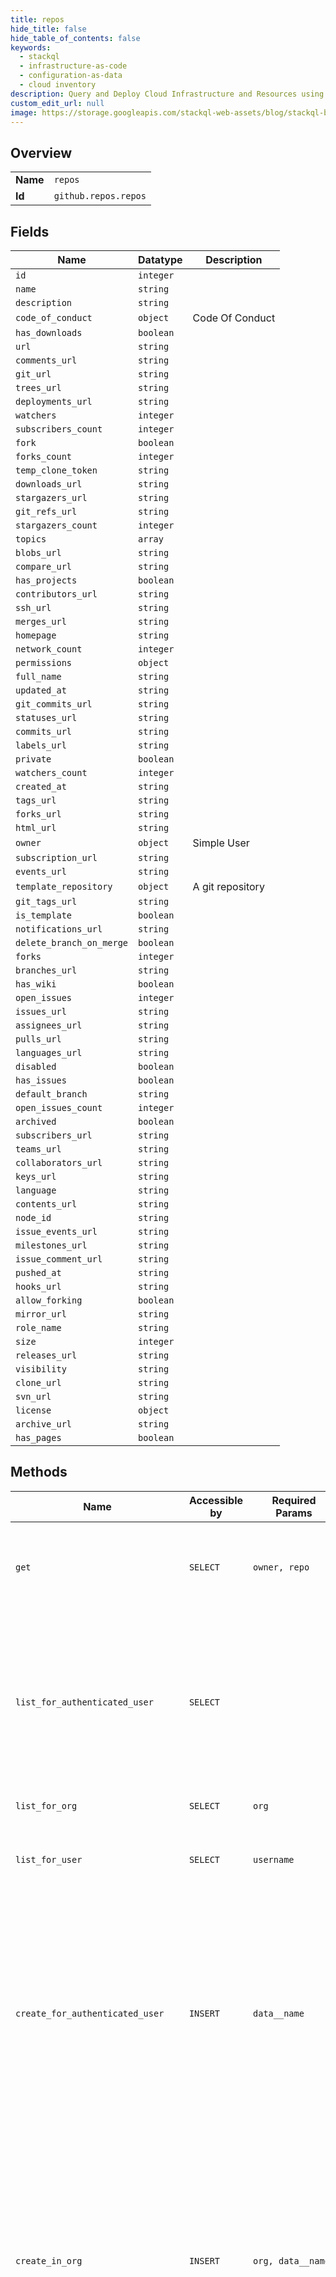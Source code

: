 ```yaml
---
title: repos
hide_title: false
hide_table_of_contents: false
keywords:
  - stackql
  - infrastructure-as-code
  - configuration-as-data
  - cloud inventory
description: Query and Deploy Cloud Infrastructure and Resources using SQL
custom_edit_url: null
image: https://storage.googleapis.com/stackql-web-assets/blog/stackql-blog-post-featured-image.png
---
```

  
    

## Overview
<table><tbody>
<tr><td><b>Name</b></td><td><code>repos</code></td></tr>
<tr><td><b>Id</b></td><td><code>github.repos.repos</code></td></tr>
</tbody></table>

## Fields
| Name | Datatype | Description |
| ---- | -------- | ----------- |
| `id` | `integer` |  |
| `name` | `string` |  |
| `description` | `string` |  |
| `code_of_conduct` | `object` | Code Of Conduct |
| `has_downloads` | `boolean` |  |
| `url` | `string` |  |
| `comments_url` | `string` |  |
| `git_url` | `string` |  |
| `trees_url` | `string` |  |
| `deployments_url` | `string` |  |
| `watchers` | `integer` |  |
| `subscribers_count` | `integer` |  |
| `fork` | `boolean` |  |
| `forks_count` | `integer` |  |
| `temp_clone_token` | `string` |  |
| `downloads_url` | `string` |  |
| `stargazers_url` | `string` |  |
| `git_refs_url` | `string` |  |
| `stargazers_count` | `integer` |  |
| `topics` | `array` |  |
| `blobs_url` | `string` |  |
| `compare_url` | `string` |  |
| `has_projects` | `boolean` |  |
| `contributors_url` | `string` |  |
| `ssh_url` | `string` |  |
| `merges_url` | `string` |  |
| `homepage` | `string` |  |
| `network_count` | `integer` |  |
| `permissions` | `object` |  |
| `full_name` | `string` |  |
| `updated_at` | `string` |  |
| `git_commits_url` | `string` |  |
| `statuses_url` | `string` |  |
| `commits_url` | `string` |  |
| `labels_url` | `string` |  |
| `private` | `boolean` |  |
| `watchers_count` | `integer` |  |
| `created_at` | `string` |  |
| `tags_url` | `string` |  |
| `forks_url` | `string` |  |
| `html_url` | `string` |  |
| `owner` | `object` | Simple User |
| `subscription_url` | `string` |  |
| `events_url` | `string` |  |
| `template_repository` | `object` | A git repository |
| `git_tags_url` | `string` |  |
| `is_template` | `boolean` |  |
| `notifications_url` | `string` |  |
| `delete_branch_on_merge` | `boolean` |  |
| `forks` | `integer` |  |
| `branches_url` | `string` |  |
| `has_wiki` | `boolean` |  |
| `open_issues` | `integer` |  |
| `issues_url` | `string` |  |
| `assignees_url` | `string` |  |
| `pulls_url` | `string` |  |
| `languages_url` | `string` |  |
| `disabled` | `boolean` |  |
| `has_issues` | `boolean` |  |
| `default_branch` | `string` |  |
| `open_issues_count` | `integer` |  |
| `archived` | `boolean` |  |
| `subscribers_url` | `string` |  |
| `teams_url` | `string` |  |
| `collaborators_url` | `string` |  |
| `keys_url` | `string` |  |
| `language` | `string` |  |
| `contents_url` | `string` |  |
| `node_id` | `string` |  |
| `issue_events_url` | `string` |  |
| `milestones_url` | `string` |  |
| `issue_comment_url` | `string` |  |
| `pushed_at` | `string` |  |
| `hooks_url` | `string` |  |
| `allow_forking` | `boolean` |  |
| `mirror_url` | `string` |  |
| `role_name` | `string` |  |
| `size` | `integer` |  |
| `releases_url` | `string` |  |
| `visibility` | `string` |  |
| `clone_url` | `string` |  |
| `svn_url` | `string` |  |
| `license` | `object` |  |
| `archive_url` | `string` |  |
| `has_pages` | `boolean` |  |
## Methods
| Name | Accessible by | Required Params | Description |
| ---- | ------------- | --------------- | ----------- |
| `get` | `SELECT` | `owner, repo` | The `parent` and `source` objects are present when the repository is a fork. `parent` is the repository this repository was forked from, `source` is the ultimate source for the network. |
| `list_for_authenticated_user` | `SELECT` |  | Lists repositories that the authenticated user has explicit permission (`:read`, `:write`, or `:admin`) to access.<br /><br />The authenticated user has explicit permission to access repositories they own, repositories where they are a collaborator, and repositories that they can access through an organization membership. |
| `list_for_org` | `SELECT` | `org` | Lists repositories for the specified organization. |
| `list_for_user` | `SELECT` | `username` | Lists public repositories for the specified user. Note: For GitHub AE, this endpoint will list internal repositories for the specified user. |
| `create_for_authenticated_user` | `INSERT` | `data__name` | Creates a new repository for the authenticated user.<br /><br />**OAuth scope requirements**<br /><br />When using [OAuth](https://docs.github.com/apps/building-oauth-apps/understanding-scopes-for-oauth-apps/), authorizations must include:<br /><br />*   `public_repo` scope or `repo` scope to create a public repository. Note: For GitHub AE, use `repo` scope to create an internal repository.<br />*   `repo` scope to create a private repository. |
| `create_in_org` | `INSERT` | `org, data__name` | Creates a new repository in the specified organization. The authenticated user must be a member of the organization.<br /><br />**OAuth scope requirements**<br /><br />When using [OAuth](https://docs.github.com/apps/building-oauth-apps/understanding-scopes-for-oauth-apps/), authorizations must include:<br /><br />*   `public_repo` scope or `repo` scope to create a public repository. Note: For GitHub AE, use `repo` scope to create an internal repository.<br />*   `repo` scope to create a private repository |
| `create_using_template` | `INSERT` | `template_owner, template_repo, data__name` | Creates a new repository using a repository template. Use the `template_owner` and `template_repo` route parameters to specify the repository to use as the template. The authenticated user must own or be a member of an organization that owns the repository. To check if a repository is available to use as a template, get the repository's information using the [Get a repository](https://docs.github.com/rest/reference/repos#get-a-repository) endpoint and check that the `is_template` key is `true`.<br /><br />**OAuth scope requirements**<br /><br />When using [OAuth](https://docs.github.com/apps/building-oauth-apps/understanding-scopes-for-oauth-apps/), authorizations must include:<br /><br />*   `public_repo` scope or `repo` scope to create a public repository. Note: For GitHub AE, use `repo` scope to create an internal repository.<br />*   `repo` scope to create a private repository |
| `delete` | `DELETE` | `owner, repo` | Deleting a repository requires admin access. If OAuth is used, the `delete_repo` scope is required.<br /><br />If an organization owner has configured the organization to prevent members from deleting organization-owned<br />repositories, you will get a `403 Forbidden` response. |
| `check_vulnerability_alerts` | `EXEC` | `owner, repo` | Shows whether dependency alerts are enabled or disabled for a repository. The authenticated user must have admin access to the repository. For more information, see "[About security alerts for vulnerable dependencies](https://docs.github.com/en/articles/about-security-alerts-for-vulnerable-dependencies)". |
| `codeowners_errors` | `EXEC` | `owner, repo` | List any syntax errors that are detected in the CODEOWNERS<br />file.<br /><br />For more information about the correct CODEOWNERS syntax,<br />see "[About code owners](https://docs.github.com/repositories/managing-your-repositorys-settings-and-features/customizing-your-repository/about-code-owners)." |
| `create_dispatch_event` | `EXEC` | `owner, repo, data__event_type` | You can use this endpoint to trigger a webhook event called `repository_dispatch` when you want activity that happens outside of GitHub to trigger a GitHub Actions workflow or GitHub App webhook. You must configure your GitHub Actions workflow or GitHub App to run when the `repository_dispatch` event occurs. For an example `repository_dispatch` webhook payload, see "[RepositoryDispatchEvent](https://docs.github.com/webhooks/event-payloads/#repository_dispatch)."<br /><br />The `client_payload` parameter is available for any extra information that your workflow might need. This parameter is a JSON payload that will be passed on when the webhook event is dispatched. For example, the `client_payload` can include a message that a user would like to send using a GitHub Actions workflow. Or the `client_payload` can be used as a test to debug your workflow.<br /><br />This endpoint requires write access to the repository by providing either:<br /><br />  - Personal access tokens with `repo` scope. For more information, see "[Creating a personal access token for the command line](https://docs.github.com/articles/creating-a-personal-access-token-for-the-command-line)" in the GitHub Help documentation.<br />  - GitHub Apps with both `metadata:read` and `contents:read&write` permissions.<br /><br />This input example shows how you can use the `client_payload` as a test to debug your workflow. |
| `disable_automated_security_fixes` | `EXEC` | `owner, repo` | Disables automated security fixes for a repository. The authenticated user must have admin access to the repository. For more information, see "[Configuring automated security fixes](https://docs.github.com/en/articles/configuring-automated-security-fixes)". |
| `disable_vulnerability_alerts` | `EXEC` | `owner, repo` | Disables dependency alerts and the dependency graph for a repository. The authenticated user must have admin access to the repository. For more information, see "[About security alerts for vulnerable dependencies](https://docs.github.com/en/articles/about-security-alerts-for-vulnerable-dependencies)". |
| `enable_automated_security_fixes` | `EXEC` | `owner, repo` | Enables automated security fixes for a repository. The authenticated user must have admin access to the repository. For more information, see "[Configuring automated security fixes](https://docs.github.com/en/articles/configuring-automated-security-fixes)". |
| `enable_vulnerability_alerts` | `EXEC` | `owner, repo` | Enables dependency alerts and the dependency graph for a repository. The authenticated user must have admin access to the repository. For more information, see "[About security alerts for vulnerable dependencies](https://docs.github.com/en/articles/about-security-alerts-for-vulnerable-dependencies)". |
| `transfer` | `EXEC` | `owner, repo, data__new_owner` | A transfer request will need to be accepted by the new owner when transferring a personal repository to another user. The response will contain the original `owner`, and the transfer will continue asynchronously. For more details on the requirements to transfer personal and organization-owned repositories, see [about repository transfers](https://docs.github.com/articles/about-repository-transfers/). |
| `update` | `EXEC` | `owner, repo` | **Note**: To edit a repository's topics, use the [Replace all repository topics](https://docs.github.com/rest/reference/repos#replace-all-repository-topics) endpoint. |
